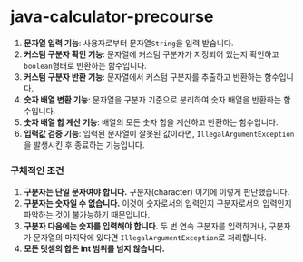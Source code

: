 # java-calculator-precourse
1. **문자열 입력 기능**: 사용자로부터 문자열``String``을 입력 받습니다.
2. **커스텀 구분자 확인 기능**: 문자열에 커스텀 구분자가 지정되어 있는지 확인하고 ``boolean``형태로 반환하는 함수입니다.
3. **커스텀 구분자 반환 기능**: 문자열에서 커스텀 구분자를 추출하고 반환하는 함수입니다.
4. **숫자 배열 변환 기능**: 문자열을 구분자 기준으로 분리하여 숫자 배열을 반환하는 함수입니다.
5. **숫자 배열 합 계산 기능**: 배열의 모든 숫자 합을 계산하고 반환하는 함수입니다.
6. **입력값 검증 기능**: 입력된 문자열이 잘못된 값이라면, ``IllegalArgumentException``을 발생시킨 후 종료하는 기능입니다. 

### 구체적인 조건
1. **구분자는 단일 문자여야 합니다.** 구분자(character) 이기에 이렇게 판단했습니다.
2. **구분자는 숫자일 수 없습니다.** 이것이 숫자로서의 입력인지 구분자로서의 입력인지 파악하는 것이 불가능하기 때문입니다.
3. **구분자 다음에는 숫자를 입력해야 합니다.** 두 번 연속 구분자를 입력하거나, 구분자가 문자열의 마지막에 있다면 ``IllegalArgumentException``로 처리합니다.
4. **모든 덧셈의 합은 int 범위를 넘지 않습니다.**